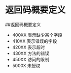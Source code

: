 # 返回码概要定义

##返回码概要定义

- 400XX 表示缺少某个字段
- 410XX 表示错误的字段
- 420XX 表示超时
- 430XX 方法的错误
- 450XX 访问的限制
- 5000X 未授权